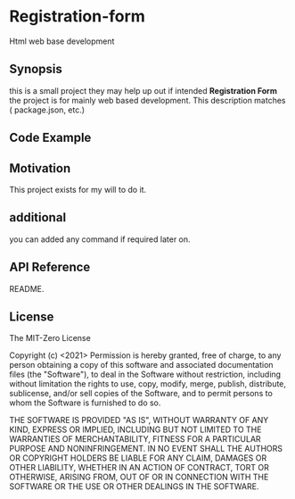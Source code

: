 # Registration-form
Html web base development
## Synopsis 
 
this is a small project they may help up out if intended **Registration Form** the project is for mainly web based development. This description matches ( package.json, etc.) 
 
## Code Example 
 
 
## Motivation 
 
This project exists for my will to do it. 
 
## additional 
you can added any command if required later on. 
 
 
## API Reference 
 
README.  

 
## License 
 
The MIT-Zero License 

Copyright (c) <2021> <Advay Theneyur Rajesh>
Permission is hereby granted, free of charge, to any person obtaining a copy
of this software and associated documentation files (the "Software"), to deal
in the Software without restriction, including without limitation the rights
to use, copy, modify, merge, publish, distribute, sublicense, and/or sell
copies of the Software, and to permit persons to whom the Software is
furnished to do so.

THE SOFTWARE IS PROVIDED "AS IS", WITHOUT WARRANTY OF ANY KIND, EXPRESS OR
IMPLIED, INCLUDING BUT NOT LIMITED TO THE WARRANTIES OF MERCHANTABILITY,
FITNESS FOR A PARTICULAR PURPOSE AND NONINFRINGEMENT. IN NO EVENT SHALL THE
AUTHORS OR COPYRIGHT HOLDERS BE LIABLE FOR ANY CLAIM, DAMAGES OR OTHER
LIABILITY, WHETHER IN AN ACTION OF CONTRACT, TORT OR OTHERWISE, ARISING FROM,
OUT OF OR IN CONNECTION WITH THE SOFTWARE OR THE USE OR OTHER DEALINGS IN
THE SOFTWARE.
